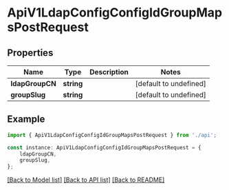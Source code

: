 # ApiV1LdapConfigConfigIdGroupMapsPostRequest


## Properties

Name | Type | Description | Notes
------------ | ------------- | ------------- | -------------
**ldapGroupCN** | **string** |  | [default to undefined]
**groupSlug** | **string** |  | [default to undefined]

## Example

```typescript
import { ApiV1LdapConfigConfigIdGroupMapsPostRequest } from './api';

const instance: ApiV1LdapConfigConfigIdGroupMapsPostRequest = {
    ldapGroupCN,
    groupSlug,
};
```

[[Back to Model list]](../README.md#documentation-for-models) [[Back to API list]](../README.md#documentation-for-api-endpoints) [[Back to README]](../README.md)
